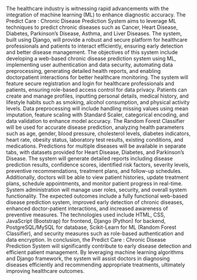 The healthcare industry is witnessing rapid advancements with the integration of machine learning
(ML) to enhance diagnostic accuracy. The Predict Care : Chronic Disease Prediction System aims
to leverage ML techniques to predict chronic diseases such as Cancer, Heart Disease, Diabetes,
Parkinson’s Disease, Asthma, and Liver Diseases. The system, built using Django, will provide a
robust and secure platform for healthcare professionals and patients to interact efficiently, ensuring
early detection and better disease management. The objectives of this system include developing a
web-based chronic disease prediction system using ML, implementing user authentication and data
security, automating data preprocessing, generating detailed health reports, and enabling doctorpatient interactions for better healthcare monitoring.
The system will feature secure registration and login for healthcare professionals and patients,
ensuring role-based access control for data privacy. Patients can create and manage profiles,
inputting personal details, medical history, and lifestyle habits such as smoking, alcohol
consumption, and physical activity levels. Data preprocessing will include handling missing values
using mean imputation, feature scaling with Standard Scaler, categorical encoding, and data
validation to enhance model accuracy. The Random Forest Classifier will be used for accurate
disease prediction, analyzing health parameters such as age, gender, blood pressure, cholesterol
levels, diabetes indicators, heart rate, obesity status, laboratory test results, existing conditions, and
medications. Predictions for multiple diseases will be available in separate tabs, with datasets
provided for Heart Disease, Diabetes, and Parkinson’s Disease.
The system will generate detailed reports including disease prediction results, confidence scores,
identified risk factors, severity levels, preventive recommendations, treatment plans, and follow-up
schedules. Additionally, doctors will be able to view patient histories, update treatment plans,
schedule appointments, and monitor patient progress in real-time. System administration will
manage user roles, security, and overall system functionality. The expected outcomes include a
fully functional web-based disease prediction system, improved early detection of chronic diseases,
enhanced doctor-patient interactions, and increased awareness of preventive measures. The
technologies used include HTML, CSS, JavaScript (Bootstrap) for frontend, Django (Python) for
backend, PostgreSQL/MySQL for database, Scikit-Learn for ML (Random Forest Classifier), and
security measures such as role-based authentication and data encryption.
In conclusion, the Predict Care : Chronic Disease Prediction System will significantly contribute to
early disease detection and efficient patient management. By leveraging machine learning
algorithms and Django framework, the system will assist doctors in diagnosing diseases efficiently
and recommending appropriate treatments, ultimately improving healthcare outcomes. 
